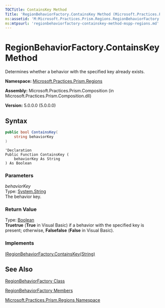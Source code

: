 ```yaml
---
TOCTitle: ContainsKey Method
Title: 'RegionBehaviorFactory.ContainsKey Method (Microsoft.Practices.Prism.Regions)'
ms:assetid: 'M:Microsoft.Practices.Prism.Regions.RegionBehaviorFactory.ContainsKey(System.String)'
ms:mtpsurl: 'regionbehaviorfactory-containskey-method-mspp-regions.md'
---
```



# RegionBehaviorFactory.ContainsKey Method

Determines whether a behavior with the specified key already exists.

**Namespace:** [Microsoft.Practices.Prism.Regions](/patterns-practices/reference/mspp-regions-namespace)

**Assembly:** Microsoft.Practices.Prism.Composition (in Microsoft.Practices.Prism.Composition.dll)

**Version:** 5.0.0.0 (5.0.0.0)

## Syntax

~~~C#
public bool ContainsKey(
	string behaviorKey
)
~~~
~~~VB
'Declaration
Public Function ContainsKey ( 
	behaviorKey As String
) As Boolean
~~~

### Parameters

_behaviorKey_  
Type: [System.String](http://msdn.microsoft.com/en-us/library/s1wwdcbf)  
The behavior key.

### Return Value

Type: [Boolean](http://msdn.microsoft.com/en-us/library/a28wyd50)  
**Truetrue** (**True** in Visual Basic) if a behavior with the specified key is present; otherwise, **Falsefalse** (**False** in Visual Basic).
### Implements

[IRegionBehaviorFactory.ContainsKey(String)](/patterns-practices/reference/iregionbehaviorfactory-containskey-method-mspp-regions)

## See Also

[RegionBehaviorFactory Class](/patterns-practices/reference/regionbehaviorfactory-class-mspp-regions)

[RegionBehaviorFactory Members](/patterns-practices/reference/regionbehaviorfactory-members-mspp-regions)

[Microsoft.Practices.Prism.Regions Namespace](/patterns-practices/reference/mspp-regions-namespace)
